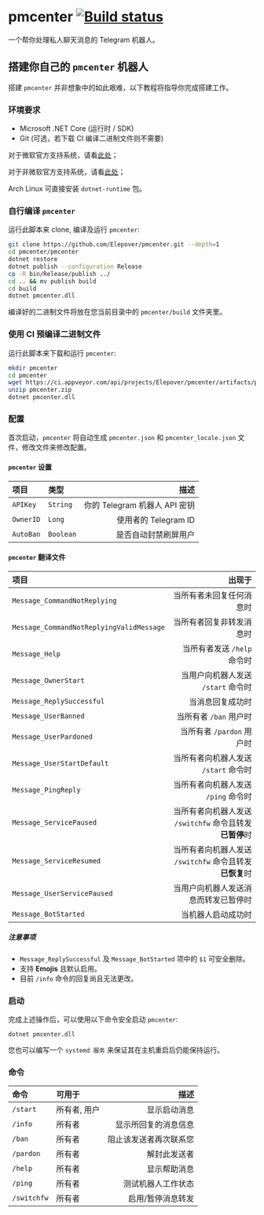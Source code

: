 # pmcenter [![Build status](https://ci.appveyor.com/api/projects/status/gmbdiackw0563980?svg=true)](https://ci.appveyor.com/project/Elepover/pmcenter)

一个帮你处理私人聊天消息的 Telegram 机器人。

## 搭建你自己的 `pmcenter` 机器人

搭建 `pmcenter` 并非想象中的如此艰难，以下教程将指导你完成搭建工作。

### 环境要求

- Microsoft .NET Core (运行时 / SDK)
- Git (可选，若下载 CI 编译二进制文件则不需要)

对于微软官方支持系统，请看[此处](https://see.wtf/XxTlf)；

对于非微软官方支持系统，请看[此处](https://see.wtf/sIjUZ)；

Arch Linux 可直接安装 `dotnet-runtime` 包。

### 自行编译 `pmcenter`

运行此脚本来 clone, 编译及运行 `pmcenter`:

```bash
git clone https://github.com/Elepover/pmcenter.git --depth=1
cd pmcenter/pmcenter
dotnet restore
dotnet publish --configuration Release
cp -R bin/Release/publish ../
cd .. && mv publish build
cd build
dotnet pmcenter.dll
```

编译好的二进制文件将放在您当前目录中的 `pmcenter/build` 文件夹里。

### 使用 CI 预编译二进制文件

运行此脚本来下载和运行 `pmcenter`:

```bash
mkdir pmcenter
cd pmcenter
wget https://ci.appveyor.com/api/projects/Elepover/pmcenter/artifacts/pmcenter.zip
unzip pmcenter.zip
dotnet pmcenter.dll
```

### 配置

首次启动，`pmcenter` 将自动生成 `pmcenter.json` 和 `pmcenter_locale.json` 文件，修改文件来修改配置。

#### `pmcenter` 设置

| 项目 | 类型 | 描述 |
| :---- | :----- | ----:|
| `APIKey` | `String` | 你的 Telegram 机器人 API 密钥 |
| `OwnerID` | `Long` | 使用者的 Telegram ID |
| `AutoBan` | `Boolean` | 是否自动封禁刷屏用户 |

#### `pmcenter` 翻译文件

| 项目 | 出现于 |
| :---- | ----: |
| `Message_CommandNotReplying` | 当所有者未回复任何消息时 |
| `Message_CommandNotReplyingValidMessage` | 当所有者回复非转发消息时 |
| `Message_Help` | 当所有者发送 `/help` 命令时 |
| `Message_OwnerStart` | 当用户向机器人发送 `/start` 命令时 |
| `Message_ReplySuccessful` | 当消息回复成功时 |
| `Message_UserBanned` | 当所有者 `/ban` 用户时 |
| `Message_UserPardoned` | 当所有者 `/pardon` 用户时 |
| `Message_UserStartDefault` | 当所有者向机器人发送 `/start` 命令时 |
| `Message_PingReply` | 当所有者向机器人发送 `/ping` 命令时 |
| `Message_ServicePaused` | 当所有者向机器人发送 `/switchfw` 命令且转发**已暂停**时 |
| `Message_ServiceResumed` | 当所有者向机器人发送 `/switchfw` 命令且转发**已恢复**时 |
| `Message_UserServicePaused` | 当用户向机器人发送消息而转发已暂停时 |
| `Message_BotStarted` | 当机器人启动成功时 |

##### 注意事项

- `Message_ReplySuccessful` 及 `Message_BotStarted` 项中的 `$1` 可安全删除。
- 支持 **Emojis** 且默认启用。
- 目前 `/info` 命令的回复尚且无法更改。

### 启动

完成上述操作后，可以使用以下命令安全启动 `pmcenter`:

`dotnet pmcenter.dll`

您也可以编写一个 `systemd 服务` 来保证其在主机重启后仍能保持运行。

### 命令

| 命令 | 可用于 | 描述 |
| :---- | :---- | ----: |
| `/start` | 所有者, 用户 | 显示启动消息 |
| `/info` | 所有者 | 显示所回复的消息信息 |
| `/ban` | 所有者 | 阻止该发送者再次联系您 |
| `/pardon` | 所有者 | 解封此发送者 |
| `/help` | 所有者 | 显示帮助消息 |
| `/ping` | 所有者 | 测试机器人工作状态 |
| `/switchfw` | 所有者 | 启用/暂停消息转发 |
